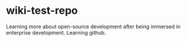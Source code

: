 # wiki-test-repo
Learning more about open-source development after being immersed in enterprise development. Learning github.
